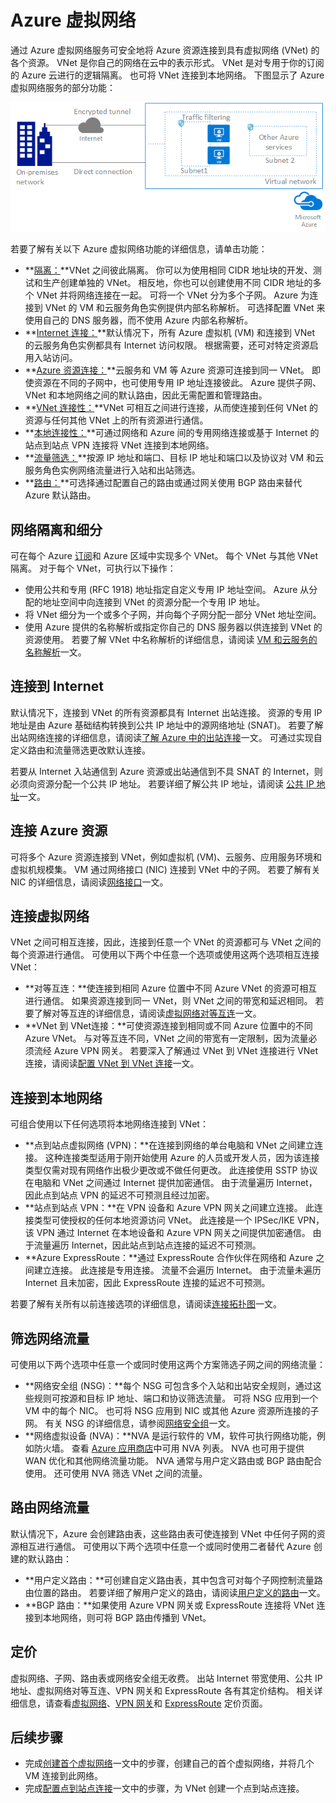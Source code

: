 <properties
    pageTitle="Azure 虚拟网络 | Azure"
    description="了解 Azure 虚拟网络概念和功能。"
    services="virtual-network"
    documentationcenter="na"
    author="jimdial"
    manager="timlt"
    editor=""
    tags="azure-resource-manager"
    translationtype="Human Translation" />
<tags
    ms.assetid="9633de4b-a867-4ddf-be3c-a332edf02e24"
    ms.service="virtual-network"
    ms.devlang="na"
    ms.topic="article"
    ms.tgt_pltfrm="na"
    ms.workload="infrastructure-services"
    ms.date="03/23/2017"
    wacn.date="05/02/2017"
    ms.author="jdial"
    ms.sourcegitcommit="78da854d58905bc82228bcbff1de0fcfbc12d5ac"
    ms.openlocfilehash="4aa33f3e633cb40475825d7314d23db666381a10"
    ms.lasthandoff="04/22/2017" />

# <a name="azure-virtual-network"></a>Azure 虚拟网络

通过 Azure 虚拟网络服务可安全地将 Azure 资源连接到具有虚拟网络 (VNet) 的各个资源。 VNet 是你自己的网络在云中的表示形式。 VNet 是对专用于你的订阅的 Azure 云进行的逻辑隔离。 也可将 VNet 连接到本地网络。 下图显示了 Azure 虚拟网络服务的部分功能：

![网络示意图](./media/virtual-networks-overview/virtual-network-overview.png)

若要了解有关以下 Azure 虚拟网络功能的详细信息，请单击功能：
- **[隔离：](#isolation)**VNet 之间彼此隔离。 你可以为使用相同 CIDR 地址块的开发、测试和生产创建单独的 VNet。 相反地，你也可以创建使用不同 CIDR 地址的多个 VNet 并将网络连接在一起。 可将一个 VNet 分为多个子网。 Azure 为连接到 VNet 的 VM 和云服务角色实例提供内部名称解析。 可选择配置 VNet 来使用自己的 DNS 服务器，而不使用 Azure 内部名称解析。
- **[Internet 连接：](#internet)**默认情况下，所有 Azure 虚拟机 (VM) 和连接到 VNet 的云服务角色实例都具有 Internet 访问权限。 根据需要，还可对特定资源启用入站访问。
- **[Azure 资源连接：](#within-vnet)**云服务和 VM 等 Azure 资源可连接到同一 VNet。 即使资源在不同的子网中，也可使用专用 IP 地址连接彼此。 Azure 提供子网、VNet 和本地网络之间的默认路由，因此无需配置和管理路由。
- **[VNet 连接性：](#connect-vnets)**VNet 可相互之间进行连接，从而使连接到任何 VNet 的资源与任何其他 VNet 上的所有资源进行通信。
- **[本地连接性：](#connect-on-premises)**可通过网络和 Azure 间的专用网络连接或基于 Internet 的站点到站点 VPN 连接将 VNet 连接到本地网络。
- **[流量筛选：](#filtering)**按源 IP 地址和端口、目标 IP 地址和端口以及协议对 VM 和云服务角色实例网络流量进行入站和出站筛选。
- **[路由：](#routing)**可选择通过配置自己的路由或通过网关使用 BGP 路由来替代 Azure 默认路由。

## <a name = "isolation"></a>网络隔离和细分

可在每个 Azure [订阅](/documentation/articles/azure-glossary-cloud-terminology/#subscription)和 Azure 区域中实现多个 VNet。 每个 VNet 与其他 VNet 隔离。 对于每个 VNet，可执行以下操作：
- 使用公共和专用 (RFC 1918) 地址指定自定义专用 IP 地址空间。 Azure 从分配的地址空间中向连接到 VNet 的资源分配一个专用 IP 地址。
- 将 VNet 细分为一个或多个子网，并向每个子网分配一部分 VNet 地址空间。
- 使用 Azure 提供的名称解析或指定你自己的 DNS 服务器以供连接到 VNet 的资源使用。 若要了解 VNet 中名称解析的详细信息，请阅读 [VM 和云服务的名称解析](/documentation/articles/virtual-networks-name-resolution-for-vms-and-role-instances/)一文。

## <a name = "internet"></a>连接到 Internet
默认情况下，连接到 VNet 的所有资源都具有 Internet 出站连接。 资源的专用 IP 地址是由 Azure 基础结构转换到公共 IP 地址中的源网络地址 (SNAT)。 若要了解出站网络连接的详细信息，请阅读[了解 Azure 中的出站连接](/documentation/articles/load-balancer-outbound-connections/#standalone-vm-with-no-instance-level-public-ip-address)一文。 可通过实现自定义路由和流量筛选更改默认连接。

若要从 Internet 入站通信到 Azure 资源或出站通信到不具 SNAT 的 Internet，则必须向资源分配一个公共 IP 地址。 若要详细了解公共 IP 地址，请阅读 [公共 IP 地址](/documentation/articles/virtual-network-public-ip-address/)一文。

## <a name="within-vnet"></a>连接 Azure 资源
可将多个 Azure 资源连接到 VNet，例如虚拟机 (VM)、云服务、应用服务环境和虚拟机规模集。 VM 通过网络接口 (NIC) 连接到 VNet 中的子网。 若要了解有关 NIC 的详细信息，请阅读[网络接口](/documentation/articles/virtual-network-network-interface/)一文。

## <a name="connect-vnets"></a>连接虚拟网络

VNet 之间可相互连接，因此，连接到任意一个 VNet 的资源都可与 VNet 之间的每个资源进行通信。 可使用以下两个中任意一个选项或使用这两个选项相互连接 VNet：
- **对等互连：**使连接到相同 Azure 位置中不同 Azure VNet 的资源可相互进行通信。 如果资源连接到同一 VNet，则 VNet 之间的带宽和延迟相同。 若要了解对等互连的详细信息，请阅读[虚拟网络对等互连](/documentation/articles/virtual-network-peering-overview/)一文。
- **VNet 到 VNet连接：**可使资源连接到相同或不同 Azure 位置中的不同 Azure VNet。 与对等互连不同，VNet 之间的带宽有一定限制，因为流量必须流经 Azure VPN 网关。 若要深入了解通过 VNet 到 VNet 连接进行 VNet 连接，请阅读[配置 VNet 到 VNet 连接](/documentation/articles/vpn-gateway-howto-vnet-vnet-resource-manager-portal/)一文。

## <a name="connect-on-premises"></a>连接到本地网络

可组合使用以下任何选项将本地网络连接到 VNet：
- **点到站点虚拟网络 (VPN)：**在连接到网络的单台电脑和 VNet 之间建立连接。 这种连接类型适用于刚开始使用 Azure 的人员或开发人员，因为该连接类型仅需对现有网络作出极少更改或不做任何更改。 此连接使用 SSTP 协议在电脑和 VNet 之间通过 Internet 提供加密通信。 由于流量遍历 Internet，因此点到站点 VPN 的延迟不可预测且经过加密。
- **站点到站点 VPN：**在 VPN 设备和 Azure VPN 网关之间建立连接。 此连接类型可使授权的任何本地资源访问 VNet。 此连接是一个 IPSec/IKE VPN，该 VPN 通过 Internet 在本地设备和 Azure VPN 网关之间提供加密通信。 由于流量遍历 Internet，因此站点到站点连接的延迟不可预测。
- **Azure ExpressRoute：**通过 ExpressRoute 合作伙伴在网络和 Azure 之间建立连接。 此连接是专用连接。 流量不会遍历 Internet。 由于流量未遍历 Internet 且未加密，因此 ExpressRoute 连接的延迟不可预测。

若要了解有关所有以前连接选项的详细信息，请阅读[连接拓扑图](/documentation/articles/vpn-gateway-about-vpngateways/#a-namediagramsaconnection-topology-diagrams)一文。

## <a name="filtering"></a>筛选网络流量
可使用以下两个选项中任意一个或同时使用这两个方案筛选子网之间的网络流量：
- **网络安全组 (NSG)：**每个 NSG 可包含多个入站和出站安全规则，通过这些规则可按源和目标 IP 地址、端口和协议筛选流量。 可将 NSG 应用到一个 VM 中的每个 NIC。 也可将 NSG 应用到 NIC 或其他 Azure 资源所连接的子网。 有关 NSG 的详细信息，请参阅[网络安全组](/documentation/articles/virtual-networks-nsg/)一文。
- **网络虚拟设备 (NVA)：**NVA 是运行软件的 VM，软件可执行网络功能，例如防火墙。 查看 [Azure 应用商店](https://azuremarketplace.microsoft.com/marketplace/apps/category/networking?page=1&subcategories=appliances)中可用 NVA 列表。 NVA 也可用于提供 WAN 优化和其他网络流量功能。 NVA 通常与用户定义路由或 BGP 路由配合使用。 还可使用 NVA 筛选 VNet 之间的流量。

## <a name="routing"></a>路由网络流量

默认情况下，Azure 会创建路由表，这些路由表可使连接到 VNet 中任何子网的资源相互进行通信。 可使用以下两个选项中任意一个或同时使用二者替代 Azure 创建的默认路由：
- **用户定义路由：**可创建自定义路由表，其中包含可对每个子网控制流量路由位置的路由。 若要详细了解用户定义的路由，请阅读[用户定义的路由](/documentation/articles/virtual-networks-udr-overview/)一文。
- **BGP 路由：**如果使用 Azure VPN 网关或 ExpressRoute 连接将 VNet 连接到本地网络，则可将 BGP 路由传播到 VNet。

## <a name="pricing"></a>定价

虚拟网络、子网、路由表或网络安全组无收费。 出站 Internet 带宽使用、公共 IP 地址、虚拟网络对等互连、VPN 网关和 ExpressRoute 各有其定价结构。 相关详细信息，请查看[虚拟网络](/pricing/details/networking/)、[VPN 网关](/pricing/details/vpn-gateway/)和 [ExpressRoute](/pricing/details/expressroute/) 定价页面。

## <a name="next-steps"></a>后续步骤

- 完成[创建首个虚拟网络](/documentation/articles/virtual-network-get-started-vnet-subnet/)一文中的步骤，创建自己的首个虚拟网络，并将几个 VM 连接到此网络。
- 完成[配置点到站点连接](/documentation/articles/vpn-gateway-howto-point-to-site-resource-manager-portal/)一文中的步骤，为 VNet 创建一个点到站点连接。

<!--Update_Description: wording update-->